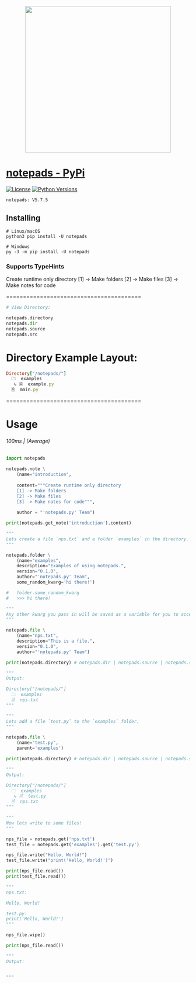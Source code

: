 <h1 align="center">
  <a href="https://pypi.org/project/notepads"><img src="https://i.ibb.co/D71Jnvz/sketch1702189741549-modified.png" width="400"></a>
</h1>


# [notepads - PyPi](https://pypi.org/project/notepads)
[![License](https://img.shields.io/badge/license-MIT-blue.svg)](https://github.com/notepads-py/notepads/blob/main/LICENSE)
[![Python Versions](https://img.shields.io/badge/python-3.7%20|%203.8%20|%203.9%20|%203.10%20|%203.11%20|%203.12%20-blue)](https://www.python.org/downloads/)

```
notepads: V5.7.5
```

## Installing
```shell
# Linux/macOS
python3 pip install -U notepads

# Windows
py -3 -m pip install -U notepads
```

### Supports TypeHints

Create runtime only directory
    [1] -> Make folders
    [2] -> Make files
    [3] -> Make notes for code

========================================

```python
# View Directory:

notepads.directory
notepads.dir
notepads.source
notepads.src
```

# Directory Example Layout:
```ruby
Directory["/notepads/"]
  🗀  examples
   ↳ 🗎  example.py
  🗎  main.py
```

========================================


# Usage  <h6>100ms | (Average)</h6>
```python
import notepads

notepads.note \
    (name="introduction",
     
    content="""Create runtime only directory 
    [1] -> Make folders 
    [2] -> Make files 
    [3] -> Make notes for code""",
     
    author = "'notepads.py' Team")

print(notepads.get_note('introduction').content)

"""
Lets create a file `nps.txt` and a folder `examples` in the directory.
"""

notepads.folder \
    (name="examples",
    description="Examples of using notepads.",
    version="0.1.0",
    author="'notepads.py' Team",
    some_random_kwarg='hi there!')

#   folder.some_random_kwarg
#   >>> hi there!

"""
Any other kwarg you pass in will be saved as a variable for you to access later.
"""

notepads.file \
    (name="nps.txt",
    description="This is a file.",
    version="0.1.0",
    author="'notepads.py' Team")

print(notepads.directory) # notepads.dir | notepads.source | notepads.src

"""
Output:

Directory["/notepads/"]
  🗀  examples
  🗎  nps.txt
"""

"""
Lets add a file `test.py` to the `examples` folder.
"""

notepads.file \
    (name="test.py",
    parent='examples')

print(notepads.directory) # notepads.dir | notepads.source | notepads.src

"""
Output:

Directory["/notepads/"]
  🗀  examples
   ↳ 🗎  test.py
  🗎  nps.txt
"""

"""
Now lets write to some files!
"""

nps_file = notepads.get('nps.txt')
test_file = notepads.get('examples').get('test.py')

nps_file.write("Hello, World!")
test_file.write("print('Hello, World!')")

print(nps_file.read())
print(test_file.read())

"""
nps.txt:

Hello, World!

test.py:
print('Hello, World!')
"""

nps_file.wipe()

print(nps_file.read())

"""
Output:


"""
```
